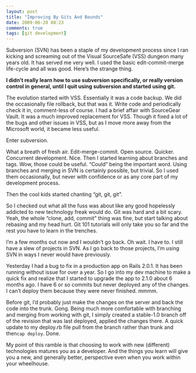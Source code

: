 ```yaml
---
layout: post
title: "Improving By Gits And Bounds"
date: 2009-06-20 08:23
comments: true
tags: [git development]
---
```

Subversion (SVN) has been a staple of my development process since I ran kicking and screaming out of the Visual SourceSafe (VSS) dungeon many years old. It has served me very well. I used the basic edit-commit-merge life-cycle and all was good. Here’s the strange thing.

**I didn’t really learn how to use subversion specifically, or really version control in general, until I quit using subversion and started using git.**

The evolution started with VSS. Essentially it was a code backup. We did the occasionally file rollback, but that was it. Write code and periodically check it in, comment-less of course. I had a brief affair with SourceGear Vault. It was a much improved replacement for VSS.  Though it fixed a lot of the bugs and other issues in VSS, but as I move more away from the Microsoft world, it became less useful.

Enter subversion.

What a breath of fresh air. Edit-merge-commit. Open source. Quicker. Concurrent development. Nice. Then I started learning about branches and tags. Wow, those could be useful. “Could” being the important word. Using branches and merging in SVN is certainly possible, but trivial. So I used them occasionally, but never with confidence or as any core part of my development process.

Then the cool kids started chanting “git, git, git”.

So I checked out what all the fuss was about like any good hopelessly addicted to new technology freak would do. Git was hard and a bit scary. Yeah, the whole “clone, add, commit” thing was fine, but start talking about rebasing and my head hurt. Git 101 tutorials will only take you so far and the rest you have to learn in the trenches.

I’m a few months out now and I wouldn’t go back. Oh wait. I have to. I still have a slew of projects in SVN. As I go back to those projects, I’m using SVN in ways I never would have previously.

Yesterday I had a bug to fix in a production app on Rails 2.0.1. It has been running without issue for over a year. So I go into my dev machine to make a quick fix and realize that I started to upgrade the app to 2.1.0 about 6 months ago. I have 6 or so commits but never deployed any of the changes. I can’t deploy them because they were never finished. mmmm.

Before git, I’d probably just make the changes on the server and back the code into the trunk. Gong. Being much more comfortable with branching and merging from working with git, I simply created a stable-1.0 branch off of the revision that was last deployed, applied the changes there. A quick update to my deploy.rb file pull from the branch rather than trunk and then`cap deploy`. Done.

My point of this ramble is that choosing to work with new (different) technologies matures you as a developer. And the things you learn will give you a new, and generally better, perspective even when you work within your wheelhouse.
